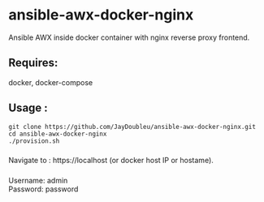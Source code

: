 # ansible-awx-docker-nginx
Ansible AWX inside docker container with nginx reverse proxy frontend.

## Requires: 
docker, docker-compose
## Usage :
```shell
git clone https://github.com/JayDoubleu/ansible-awx-docker-nginx.git
cd ansible-awx-docker-nginx
./provision.sh
```
###
Navigate to : https://localhost (or docker host IP or hostame).
###
Username: admin\
Password: password

